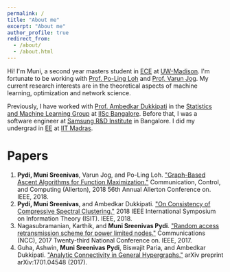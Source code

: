 ```yaml
---
permalink: /
title: "About me"
excerpt: "About me"
author_profile: true
redirect_from: 
  - /about/
  - /about.html
---
```


Hi! I'm Muni, a second year masters student in [ECE](https://www.engr.wisc.edu/department/electrical-computer-engineering/) at [UW-Madison](https://www.wisc.edu/). I'm fortunate to be working with [Prof. Po-Ling Loh](http://homepages.cae.wisc.edu/~loh/index.html) and [Prof. Varun Jog](https://sites.google.com/wisc.edu/vjog/). My current research interests are in the theoretical aspects of machine learning, optimization and network science. 

Previously, I have worked with [Prof. Ambedkar Dukkipati](https://drona.csa.iisc.ac.in/~ambedkar/) in the [Statistics and Machine Learning Group](http://sml.csa.iisc.ernet.in/SML/) at [IISc Bangalore](https://www.iisc.ac.in/). Before that, I was a software engineer at [Samsung R&D Institute](https://research.samsung.com/sri-b) in Bangalore. I did my undergrad in [EE](http://www.ee.iitm.ac.in/) at [IIT Madras](https://www.iitm.ac.in/).

Papers
======
1. **Pydi, Muni Sreenivas**, Varun Jog, and Po-Ling Loh. ["Graph-Based Ascent Algorithms for Function Maximization."](https://arxiv.org/abs/1802.04475) Communication, Control, and Computing (Allerton), 2018 56th Annual Allerton Conference on. IEEE, 2018.
1. **Pydi, Muni Sreenivas**, and Ambedkar Dukkipati. ["On Consistency of Compressive Spectral Clustering."](https://ieeexplore.ieee.org/abstract/document/8437911) 2018 IEEE International Symposium on Information Theory (ISIT). IEEE, 2018.
1. Nagasubramanian, Karthik, and **Muni Sreenivas Pydi**. ["Random access retransmission scheme for power limited nodes."](https://ieeexplore.ieee.org/abstract/document/8077105) Communications (NCC), 2017 Twenty-third National Conference on. IEEE, 2017.
1. Guha, Ashwin, **Muni Sreenivas Pydi**, Biswajit Paria, and Ambedkar Dukkipati. ["Analytic Connectivity in General Hypergraphs."](https://arxiv.org/abs/1701.04548) arXiv preprint arXiv:1701.04548 (2017).

